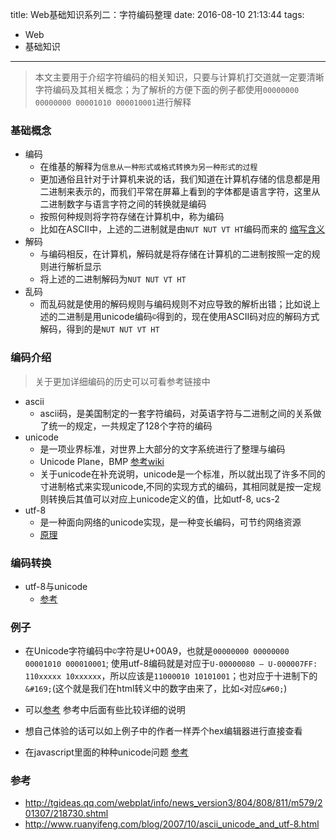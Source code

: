 title: Web基础知识系列二：字符编码整理
date: 2016-08-10 21:13:44
tags:
- Web
- 基础知识
---
> 本文主要用于介绍字符编码的相关知识，只要与计算机打交道就一定要清晰字符编码及其相关概念；为了解析的方便下面的例子都使用`00000000 00000000 00001010 000010001`进行解释

<!-- more -->

### 基础概念
+ 编码
  - 在维基的解释为`信息从一种形式或格式转换为另一种形式的过程`
  - 更加通俗且针对于计算机来说的话，我们知道在计算机存储的信息都是用二进制来表示的，而我们平常在屏幕上看到的字体都是语言字符，这里从二进制数字与语言字符之间的转换就是编码
  - 按照何种规则将字符存储在计算机中，称为编码
  - 比如在ASCII中，上述的二进制就是由`NUT NUT VT HT`编码而来的 [缩写含义](http://ascii.911cha.com/)
+ 解码
  - 与编码相反，在计算机，解码就是将存储在计算机的二进制按照一定的规则进行解析显示
  - 将上述的二进制解码为`NUT NUT VT HT`
+ 乱码
  - 而乱码就是使用的解码规则与编码规则不对应导致的解析出错；比如说上述的二进制是用unicode编码`©`得到的，现在使用ASCII码对应的解码方式解码，得到的是`NUT NUT VT HT`

### 编码介绍
> 关于更加详细编码的历史可以可看参考链接中

+ ascii
  - ascii码，是美国制定的一套字符编码，对英语字符与二进制之间的关系做了统一的规定，一共规定了128个字符的编码
+ unicode
  - 是一项业界标准，对世界上大部分的文字系统进行了整理与编码
  - Unicode Plane，BMP [参考wiki](https://zh.wikipedia.org/wiki/Unicode%E5%AD%97%E7%AC%A6%E5%B9%B3%E9%9D%A2%E6%98%A0%E5%B0%84)
  - 关于unicode在补充说明，unicode是一个标准，所以就出现了许多不同的寸进制格式来实现unicode,不同的实现方式的编码，其相同就是按一定规则转换后其值可以对应上unicode定义的值，比如utf-8, ucs-2
+ utf-8
  - 是一种面向网络的unicode实现，是一种变长编码，可节约网络资源
  - [原理](http://rambolee.com/blog/?p=235)

### 编码转换
+ utf-8与unicode
  - [参考](http://rambolee.com/blog/?p=235)

### 例子
+ 在Unicode字符编码中`©`字符是U+00A9，也就是`00000000 00000000 00001010 000010001`; 使用utf-8编码就是对应于`U-00000080 – U-000007FF: 110xxxxx 10xxxxxx`，所以应该是`11000010 10101001`；也对应于十进制下的`&#169;`(这个就是我们在html转义中的数字由来了，比如`<`对应`&#60;`)

+ 可以[参考](http://tgideas.qq.com/webplat/info/news_version3/804/808/811/m579/201307/218730.shtml) 参考中后面有些比较详细的说明

+ 想自己体验的话可以如上例子中的作者一样弄个hex编辑器进行直接查看

+ 在javascript里面的种种unicode问题 [参考](https://mathiasbynens.be/notes/javascript-unicode)

### 参考
+ http://tgideas.qq.com/webplat/info/news_version3/804/808/811/m579/201307/218730.shtml
+ http://www.ruanyifeng.com/blog/2007/10/ascii_unicode_and_utf-8.html
